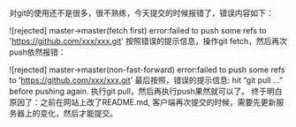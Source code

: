 对git的使用还不是很多，很不熟练，今天提交的时候报错了，错误内容如下：

![rejected]  master->master(fetch first)
error:failed to push some refs to 'https://github.com/xxx/xxx.git'
按照错误的提示信息，操作git fetch，然后再次push依然报错：

![rejected]  master->master(non-fast-forward)
error:failed to push some refs to 'https://github.com/xxx/xxx.git'
最后按照，错误的提示信息:
hit “git pull ...” before pushing again. 
执行git pull，然后再执行push果然就可以了。
终于明白原因了：之前在网站上改了README.md, 客户端再次提交的时候，需要先更新服务器上的变化，然后才能提交。